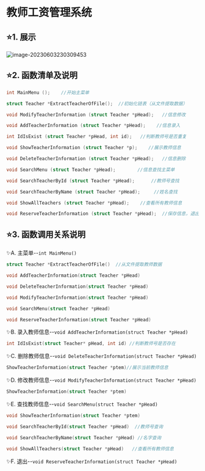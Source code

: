 # 教师工资管理系统

## :star:1. 展示

![image-20230603230309453](/image-20230603230309453.png)

## :star:2. 函数清单及说明

```c
int MainMenu ();    //开始主菜单 

struct Teacher *ExtractTeacherOfFile();  //初始化链表（从文件提取数据）

void ModifyTeacherInformation (struct Teacher *pHead);   //信息修改 

void AddTeacherInformation (struct Teacher *pHead);    //信息录入 

int IdIsExist (struct Teacher *pHead, int id);   //判断教师号是否重复 

void ShowTeacherInformation (struct Teacher *p);    //展示教师信息 

void DeleteTeacherInformation (struct Teacher *pHead);   //信息删除 

void SearchMenu (struct Teacher *pHead);        //信息查找主菜单 

void SearchTeacherById (struct Teacher *pHead);      //教师号查找 

void SearchTeacherByName (struct Teacher *pHead);     //姓名查找 

void ShowAllTeachers (struct Teacher *pHead);    //查看所有教师信息 

void ReserveTeacherInformation (struct Teacher *pHead);  //保存信息，退出系统 
```

 

## :star:3. 函数调用关系说明

:sparkles:A. 主菜单--`int MainMenu()`

```c
struct Teacher *ExtractTeacherOfFile()  //从文件提取教师数据

void AddTeacherInformation(struct Teacher *pHead)

void DeleteTeacherInformation(struct Teacher *pHead)

void ModifyTeacherInformation(struct Teacher *pHead)

void SearchMenu(struct Teacher *pHead)

void ReserveTeacherInformation(struct Teacher *pHead) 
```

 

:sparkles:B. 录入教师信息--`void AddTeacherInformation(struct Teacher *pHead)`

```c
int IdIsExist(struct Teacher* pHead, int id) //判断教师号是否存在
```

 

:sparkles:C. 删除教师信息--`void DeleteTeacherInformation(struct Teacher *pHead)` 

```c
ShowTeacherInformation(struct Teacher *ptem)//展示当前教师信息
```

 

:sparkles:D. 修改教师信息--`void ModifyTeacherInformation(struct Teacher *pHead)`

```c
ShowTeacherInformation(struct Teacher *ptem)
```

 

:sparkles:E. 查找教师信息--`void SearchMenu(struct Teacher *pHead)`

```c
void ShowTeacherInformation(struct Teacher *ptem) 

void SearchTeacherById(struct Teacher *pHead)  //教师号查询

void SearchTeacherByName(struct Teacher *pHead) //名字查询

void ShowAllTeachers(struct Teacher *pHead)   //查看所有教师信息
```

 

:sparkles:F. 退出--`void ReserveTeacherInformation(struct Teacher *pHead)` 
